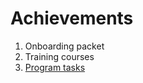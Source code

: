 # Achievements

1.  Onboarding packet
2.  Training courses
3.  [Program tasks](Onboarding-programming.html)

